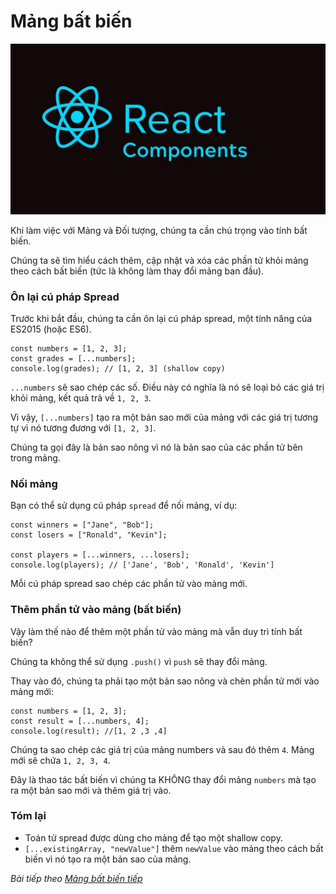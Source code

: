 # Mảng bất biến

![Create-HTML-1](images/ss17.jpg) 

Khi làm việc với Mảng và Đối tượng, chúng ta cần chú trọng vào tính bất biến. 

Chúng ta sẽ tìm hiểu cách thêm, cập nhật và xóa các phần tử khỏi mảng theo cách bất biến (tức là không làm thay đổi mảng ban đầu).

### Ôn lại cú pháp Spread

Trước khi bắt đầu, chúng ta cần ôn lại cú pháp spread, một tính năng của ES2015 (hoặc ES6).

```
const numbers = [1, 2, 3];
const grades = [...numbers];
console.log(grades); // [1, 2, 3] (shallow copy)
```

`...numbers` sẽ sao chép các số. Điều này có nghĩa là nó sẽ loại bỏ các giá trị khỏi mảng, kết quả trả về `1, 2, 3`.

Vì vậy, `[...numbers]` tạo ra một bản sao mới của mảng với các giá trị tương tự vì nó tương đương với `[1, 2, 3]`.

Chúng ta gọi đây là bản sao nông vì nó là bản sao của các phần tử bên trong mảng.

### Nối mảng

Bạn có thể sử dụng cú pháp `spread` để nối mảng, ví dụ:

```
const winners = ["Jane", "Bob"];
const losers = ["Ronald", "Kevin"];

const players = [...winners, ...losers];
console.log(players); // ['Jane', 'Bob', 'Ronald', 'Kevin']
```

Mỗi cú pháp spread sao chép các phần tử vào mảng mới.

### Thêm phần tử vào mảng (bất biến)

Vậy làm thế nào để thêm một phần tử vào mảng mà vẫn duy trì tính bất biến?

Chúng ta không thể sử dụng `.push()` vì `push` sẽ thay đổi mảng.

Thay vào đó, chúng ta phải tạo một bản sao nông và chèn phần tử mới vào mảng mới:

```
const numbers = [1, 2, 3];
const result = [...numbers, 4];
console.log(result); //[1, 2 ,3 ,4]
```

Chúng ta sao chép các giá trị của mảng numbers và sau đó thêm `4`. Mảng mới sẽ chứa `1, 2, 3, 4`.

Đây là thao tác bất biến vì chúng ta KHÔNG thay đổi mảng `numbers` mà tạo ra một bản sao mới và thêm giá trị vào.

### Tóm lại

- Toán tử spread được dùng cho mảng để tạo một shallow copy.
- `[...existingArray, "newValue"]` thêm `newValue` vào mảng theo cách bất biến vì nó tạo ra một bản sao của mảng.


*Bài tiếp theo [Mảng bất biến tiếp](/lesson/session/session_48_immutable_array_more.md)*